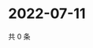 # 2022-07-11

共 0 条

<!-- BEGIN WEIBO -->
<!-- 最后更新时间 Mon Jul 11 2022 22:27:49 GMT+0800 (China Standard Time) -->

<!-- END WEIBO -->

